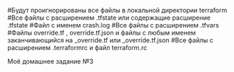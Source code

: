 #Будут проигнорированы все файлы в локальной директории terraform
#Все файлы с расширением .tfstate или содержащие расширение .tfstate
#Файл с именем crash.log
#Все файлы с расширением .tfvars
#Файлы override.tf , override.tf.json и файлы с любым именем заканчивающийся на _override.tf или _override.tf.json
#Все файлы с расширением .terraformrc и файл terraform.rc

Моё домашнее задание №3

